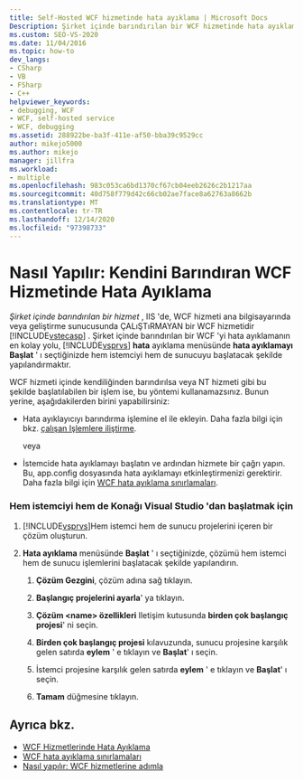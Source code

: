 ```yaml
---
title: Self-Hosted WCF hizmetinde hata ayıklama | Microsoft Docs
Description: Şirket içinde barındırılan bir WCF hizmetinde hata ayıklamayı öğrenin. En kolay yol (ancak her zaman mümkün değildir), Visual Studio 'Yu hem istemci hem de sunucu başlatılacak şekilde yapılandırmaktır.
ms.custom: SEO-VS-2020
ms.date: 11/04/2016
ms.topic: how-to
dev_langs:
- CSharp
- VB
- FSharp
- C++
helpviewer_keywords:
- debugging, WCF
- WCF, self-hosted service
- WCF, debugging
ms.assetid: 288922be-ba3f-411e-af50-bba39c9529cc
author: mikejo5000
ms.author: mikejo
manager: jillfra
ms.workload:
- multiple
ms.openlocfilehash: 983c053ca6bd1370cf67cb04eeb2626c2b1217aa
ms.sourcegitcommit: 40d758f779d42c66cb02ae7face8a62763a8662b
ms.translationtype: MT
ms.contentlocale: tr-TR
ms.lasthandoff: 12/14/2020
ms.locfileid: "97398733"
---
```

# <a name="how-to-debug-a-self-hosted-wcf-service"></a>Nasıl Yapılır: Kendini Barındıran WCF Hizmetinde Hata Ayıklama
*Şirket içinde barındırılan bir hizmet* , IIS 'de, WCF hizmeti ana bilgisayarında veya geliştirme sunucusunda ÇALıŞTıRMAYAN bir WCF hizmetidir [!INCLUDE[vstecasp](../code-quality/includes/vstecasp_md.md)] . Şirket içinde barındırılan bir WCF 'yi hata ayıklamanın en kolay yolu, [!INCLUDE[vsprvs](../code-quality/includes/vsprvs_md.md)] **hata** ayıklama menüsünde **hata ayıklamayı Başlat** ' ı seçtiğinizde hem istemciyi hem de sunucuyu başlatacak şekilde yapılandırmaktır.

 WCF hizmeti içinde kendiliğinden barındırılsa veya NT hizmeti gibi bu şekilde başlatılabilen bir işlem ise, bu yöntemi kullanamazsınız. Bunun yerine, aşağıdakilerden birini yapabilirsiniz:

- Hata ayıklayıcıyı barındırma işlemine el ile ekleyin. Daha fazla bilgi için bkz. [çalışan Işlemlere iliştirme](../debugger/attach-to-running-processes-with-the-visual-studio-debugger.md).

     veya

- İstemcide hata ayıklamayı başlatın ve ardından hizmete bir çağrı yapın. Bu, app.config dosyasında hata ayıklamayı etkinleştirmenizi gerektirir. Daha fazla bilgi için [WCF hata ayıklama sınırlamaları](../debugger/limitations-on-wcf-debugging.md).

### <a name="to-start-both-client-and-host-from-visual-studio"></a>Hem istemciyi hem de Konağı Visual Studio 'dan başlatmak için

1. [!INCLUDE[vsprvs](../code-quality/includes/vsprvs_md.md)]Hem istemci hem de sunucu projelerini içeren bir çözüm oluşturun.

2. **Hata ayıklama** menüsünde **Başlat** ' ı seçtiğinizde, çözümü hem istemci hem de sunucu işlemlerini başlatacak şekilde yapılandırın.

   1. **Çözüm Gezgini**, çözüm adına sağ tıklayın.

   2. **Başlangıç projelerini ayarla**' ya tıklayın.

   3. **Çözüm \<name> özellikleri** Iletişim kutusunda **birden çok başlangıç projesi**' ni seçin.

   4. **Birden çok başlangıç projesi** kılavuzunda, sunucu projesine karşılık gelen satırda **eylem** ' e tıklayın ve **Başlat**' ı seçin.

   5. İstemci projesine karşılık gelen satırda **eylem** ' e tıklayın ve **Başlat**' ı seçin.

   6. **Tamam** düğmesine tıklayın.

## <a name="see-also"></a>Ayrıca bkz.
- [WCF Hizmetlerinde Hata Ayıklama](../debugger/debugging-wcf-services.md)
- [WCF hata ayıklama sınırlamaları](../debugger/limitations-on-wcf-debugging.md)
- [Nasıl yapılır: WCF hizmetlerine adımla](../debugger/how-to-step-into-wcf-services.md)